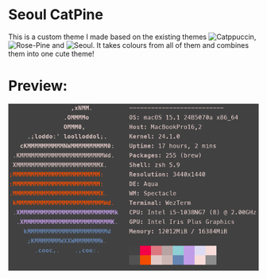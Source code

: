 # Seoul CatPine

This is a custom theme I made based on the existing themes ![Catppuccin](https://github.com/catppuccin), ![Rose-Pine](https://github.com/rose-pine) and ![Seoul](https://github.com/junegunn/seoul256.vim). It takes colours from all of them and combines them into one cute theme!

# Preview:

![Preview Image](./images/neofetch.png)
